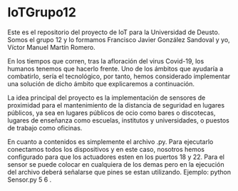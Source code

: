 # IoTGrupo12

Este es el repositorio del proyecto de IoT para la Universidad de Deusto. Somos el grupo 12 y lo formamos Francisco Javier González Sandoval y yo, Víctor Manuel Martín Romero.

En los tiempos que corren, tras la afloración del virus Covid-19, los humanos tenemos que hacerlo frente. Uno de los ámbitos que ayudaría a combatirlo, sería el tecnológico, por tanto, hemos considerado implementar una solución de dicho ámbito que explicaremos a continuación.

La idea principal del proyecto es la implementación de sensores de proximidad para el mantenimiento de la distancia de seguridad en lugares públicos, ya sea en lugares públicos
de ocio como bares o discotecas, lugares de enseñanza como escuelas, institutos y universidades, o puestos de trabajo como oficinas.

En cuanto a contenidos es simplemente el archivo .py. Para ejecutarlo conectamos todos los dispositivos y en este caso, nosotros hemos configurado para que los actuadores esten en los puertos 18 y 22. Para el sensor se puede colocar en cualquiera de los demas pero en la ejecución del archivo deberá señalarse que pines se estan utilizando. Ejemplo: python Sensor.py 5 6 .
